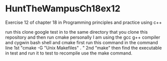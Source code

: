 # HuntTheWampusCh18ex12
Exercise 12 of chapter 18 in Programming principles and practice using c++

run this clone google test in to the same directory that you clone this repository and then run cmake
personally I am using the gcc g++ compiler and cygwin bash shell and cmake 
first run this command in the command line
	1st "cmake -G "Unix Makefiles" . "
	2nd "make"
then find the executable in test and run it to test
to recompile use the make command.
